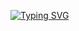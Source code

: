 [![Typing SVG](https://readme-typing-svg.demolab.com?font=Noto+Sans+Japanese&pause=1000&color=F2A0F7&center=true&vCenter=true&width=435&lines=Bonjour+je+m'apelle+Marsha;%E7%A7%81%E3%81%AF%E3%83%9E%E3%83%AB%E3%82%B7%E3%83%A3%E3%81%A7%E3%81%99;Hello+my+name+is+Marsha)](https://git.io/typing-svg)
